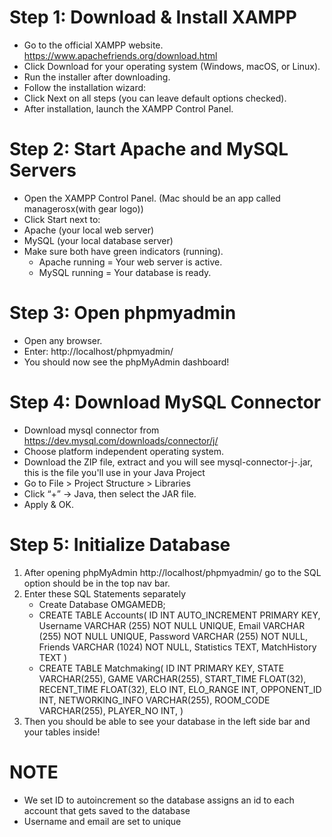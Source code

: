 # Step 1: Download & Install XAMPP
- Go to the official XAMPP website. https://www.apachefriends.org/download.html
- Click Download for your operating system (Windows, macOS, or Linux).
- Run the installer after downloading.
- Follow the installation wizard:
- Click Next on all steps (you can leave default options checked).
- After installation, launch the XAMPP Control Panel.

# Step 2: Start Apache and MySQL Servers
- Open the XAMPP Control Panel. (Mac should be an app called managerosx(with gear logo))
- Click Start next to:
- Apache (your local web server)
- MySQL (your local database server)
- Make sure both have green indicators (running).
  - Apache running = Your web server is active.
  - MySQL running = Your database is ready.

# Step 3: Open phpmyadmin
- Open any browser.
- Enter: http://localhost/phpmyadmin/
- You should now see the phpMyAdmin dashboard!

# Step 4: Download MySQL Connector
- Download mysql connector from https://dev.mysql.com/downloads/connector/j/
- Choose platform independent operating system.
- Download the ZIP file, extract and you will see mysql-connector-j-<version>.jar, this is the file you'll use in your Java Project
- Go to File > Project Structure > Libraries 
- Click “+” → Java, then select the JAR file. 
- Apply & OK.

# Step 5: Initialize Database
1. After opening phpMyAdmin http://localhost/phpmyadmin/ go to the SQL option should be in the top nav bar.
2. Enter these SQL Statements separately
   - Create Database OMGAMEDB;
   - CREATE TABLE Accounts(
     ID INT AUTO_INCREMENT PRIMARY KEY,
     Username VARCHAR (255) NOT NULL UNIQUE,
     Email VARCHAR (255) NOT NULL UNIQUE,
     Password VARCHAR (255) NOT NULL,
     Friends VARCHAR (1024) NOT NULL,
     Statistics TEXT,
     MatchHistory TEXT
     )
   - CREATE TABLE Matchmaking(
     ID INT PRIMARY KEY,
     STATE VARCHAR(255),
     GAME VARCHAR(255),
     START_TIME FLOAT(32),
     RECENT_TIME FLOAT(32),
     ELO INT,
     ELO_RANGE INT,
     OPPONENT_ID INT,
     NETWORKING_INFO VARCHAR(255),
     ROOM_CODE VARCHAR(255),
     PLAYER_NO INT,
     )
3. Then you should be able to see your database in the left side bar and your tables inside!

# NOTE
- We set ID to autoincrement so the database assigns an id to each account that gets saved to the database
- Username and email are set to unique